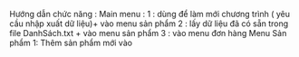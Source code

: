  Hướng dẫn chức năng :
Main menu :
1 : dùng để làm mới chương trình ( yêu cầu nhập xuất dữ liệu)+ vào menu sản phẩm
2 : lấy dữ liệu đã có sẵn trong file DanhSách.txt + vào menu sản phẩm
3 : vào menu đơn hàng 
Menu Sản phẩm 
1: Thêm sản phẩm mới vào

